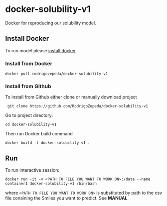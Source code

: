 # docker-solubility-v1
Docker for reproducing our solubility model.

## Install Docker
To run model please [install docker](https://docs.docker.com/install/linux/docker-ce/ubuntu/).

### Install from Docker
```
docker pull rodrigozepeda/docker-solubility-v1
```

### Install from Github

To install from Github either clone or manually download project
```
 git clone https://github.com/RodrigoZepeda/docker-solubility-v1
```

Go to project directory:
```
cd docker-solubility-v1
```

Then run Docker build command
```
docker build -t docker-solubility-v1 .
```
## Run

To run interactive session:
```
docker run -it -v <PATH TO FILE YOU WANT TO WORK ON>:/data --name container1 docker-solubility-v1 /bin/bash
```

where ``<PATH TO FILE YOU WANT TO WORK ON>`` is substituted by path to the csv file conaining the Smiles you want to predict. See **MANUAL**  
